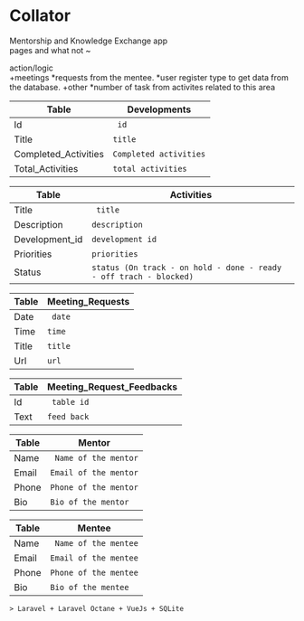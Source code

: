 # Collator
Mentorship and Knowledge Exchange app
<br>
pages and what not ~

action/logic<br>
+meetings 
*requests from the mentee.
*user register type to get data from the database.
+other
*number of task from activites related to this area

	
Table | Developments |
--- | --- |
Id | ` id` |
Title | `title` |
Completed_Activities | `Completed activities` |
Total_Activities | `total activities` |


Table | Activities |
--- | --- |
Title | ` title` |
Description | `description` |
Development_id | `development id` |
Priorities | `priorities` |
Status | `status (On track - on hold - done - ready - off trach - blocked)` |

Table | Meeting_Requests |
--- | --- |
Date | ` date` |
Time | `time` |
Title | `title` |
Url | `url` |
	
Table | Meeting_Request_Feedbacks |
--- | --- |
Id | ` table id` |
Text | `feed back` |


Table | Mentor |
--- | --- |
Name | ` Name of the mentor` |
Email | `Email of the mentor` |
Phone | `Phone of the mentor` |
Bio | `Bio of the mentor` |

Table | Mentee |
--- | --- |
Name | ` Name of the mentee` |
Email | `Email of the mentee` |
Phone | `Phone of the mentee` |
Bio | `Bio of the mentee` |

```
> Laravel + Laravel Octane + VueJs + SQLite
```